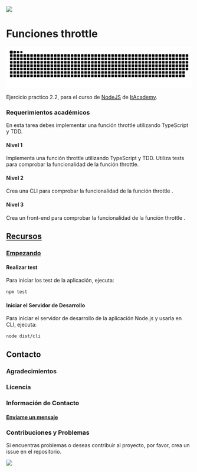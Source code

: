 <img src="https://user-images.githubusercontent.com/73097560/115834477-dbab4500-a447-11eb-908a-139a6edaec5c.gif">

# Funciones throttle
<a href="https://github.com/SKRTEEEEEE">
<div align="center">
  <img  src="https://github.com/SKRTEEEEEE/SKRTEEEEEE/blob/main/resources/img/grid-snake.svg"
       alt="snake" />
</div>
</a>

Ejercicio practico 2.2, para el curso de [NodeJS](https://nodejs.org/en) de [ItAcademy](https://www.barcelonactiva.cat/es/itacademy).


### Requerimientos académicos
En esta tarea debes implementar  una función throttle utilizando TypeScript y TDD.
#### Nivel 1

Implementa  una función throttle utilizando TypeScript y TDD.
Utiliza tests para comprobar la funcionalidad de la función throttle.

#### Nivel 2

Crea una CLI para comprobar la funcionalidad de la función throttle .

#### Nivel 3

Crea un front-end para comprobar la funcionalidad de la función throttle .



## [Recursos](https://github.com/SKRTEEEEEE/markdowns/)
### [Empezando](https://github.com/SKRTEEEEEE/markdowns/blob/main/utils/how-start/ts-compiled_es.md)
#### Realizar test
Para iniciar los test de la aplicación, ejecuta:

```bash
npm test
```

#### Iniciar el Servidor de Desarrollo
Para iniciar el servidor de desarrollo de la aplicación Node.js y usarla en CLI, ejecuta:

```bash
node dist/cli
```

## Contacto

### Agradecimientos

### Licencia

### Información de Contacto

#### [Envíame un mensaje](mailto:adanreh.m@gmail.com)

### Contribuciones y Problemas

Si encuentras problemas o deseas contribuir al proyecto, por favor, crea un issue en el repositorio.

<img src="https://user-images.githubusercontent.com/73097560/115834477-dbab4500-a447-11eb-908a-139a6edaec5c.gif">
